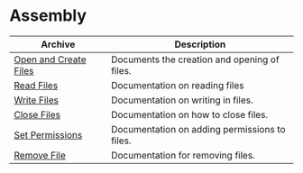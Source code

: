 # Assembly

| Archive                                             | Description                                   |
|-----------------------------------------------------|-----------------------------------------------|
| [Open and Create Files](./OpenFiles.md)             | Documents the creation and opening of files.  |
| [Read Files](./ReadFiles.md)                        | Documentation on reading files                |
| [Write Files](./WriteFiles.md)                      | Documentation on writing in files.            |
| [Close Files](./Close-Files.md)                     | Documentation on how to close files.          |
| [Set Permissions](./SetPermissions.md)              | Documentation on adding permissions to files. |
| [Remove File](./RemoveFiles.md)                     | Documentation for removing files.             |